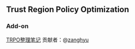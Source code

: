 ## Trust Region Policy Optimization

### Add-on
[TRPO整理笔记](https://github.com/zanghyu/DeepRL/blob/TRPO_note/DRL%E5%89%8D%E6%B2%BF%E7%AE%97%E6%B3%95(16%E7%A7%8D)/TRPO/TRPO%E6%95%B4%E7%90%86%E7%AC%94%E8%AE%B0.md)  贡献者：@[zanghyu](https://github.com/zanghyu)